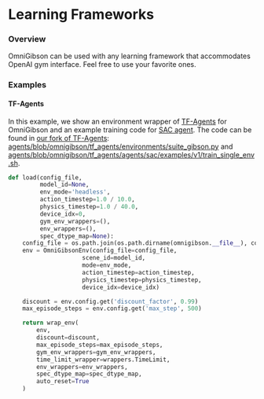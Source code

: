 # Learning Frameworks

### Overview

OmniGibson can be used with any learning framework that accommodates OpenAI gym interface. Feel free to use your favorite ones.

### Examples

#### TF-Agents

In this example, we show an environment wrapper of [TF-Agents](https://github.com/tensorflow/agents) for OmniGibson and an example training code for [SAC agent](https://arxiv.org/abs/1801.01290). The code can be found in [our fork of TF-Agents](https://github.com/StanfordVL/agents/): [agents/blob/omnigibson/tf_agents/environments/suite_gibson.py](https://github.com/StanfordVL/agents/blob/omnigibson/tf_agents/environments/suite_gibson.py) and [agents/blob/omnigibson/tf_agents/agents/sac/examples/v1/train_single_env.sh](https://github.com/StanfordVL/agents/blob/omnigibson/tf_agents/agents/sac/examples/v1/train_single_env.sh).

```python
def load(config_file,
         model_id=None,
         env_mode='headless',
         action_timestep=1.0 / 10.0,
         physics_timestep=1.0 / 40.0,
         device_idx=0,
         gym_env_wrappers=(),
         env_wrappers=(),
         spec_dtype_map=None):
    config_file = os.path.join(os.path.dirname(omnigibson.__file__), config_file)
    env = OmniGibsonEnv(config_file=config_file,
                     scene_id=model_id,
                     mode=env_mode,
                     action_timestep=action_timestep,
                     physics_timestep=physics_timestep,
                     device_idx=device_idx)

    discount = env.config.get('discount_factor', 0.99)
    max_episode_steps = env.config.get('max_step', 500)

    return wrap_env(
        env,
        discount=discount,
        max_episode_steps=max_episode_steps,
        gym_env_wrappers=gym_env_wrappers,
        time_limit_wrapper=wrappers.TimeLimit,
        env_wrappers=env_wrappers,
        spec_dtype_map=spec_dtype_map,
        auto_reset=True
    )
```
